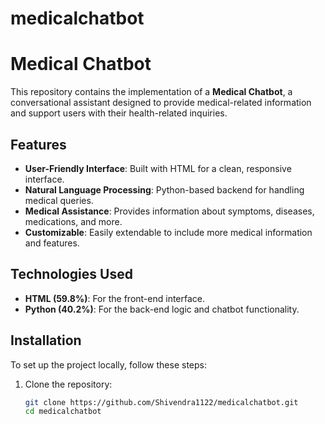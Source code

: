 # medicalchatbot

# Medical Chatbot

This repository contains the implementation of a **Medical Chatbot**, a conversational assistant designed to provide medical-related information and support users with their health-related inquiries.

## Features

- **User-Friendly Interface**: Built with HTML for a clean, responsive interface.
- **Natural Language Processing**: Python-based backend for handling medical queries.
- **Medical Assistance**: Provides information about symptoms, diseases, medications, and more.
- **Customizable**: Easily extendable to include more medical information and features.

## Technologies Used

- **HTML (59.8%)**: For the front-end interface.
- **Python (40.2%)**: For the back-end logic and chatbot functionality.

## Installation

To set up the project locally, follow these steps:

1. Clone the repository:
   ```bash
   git clone https://github.com/Shivendra1122/medicalchatbot.git
   cd medicalchatbot
